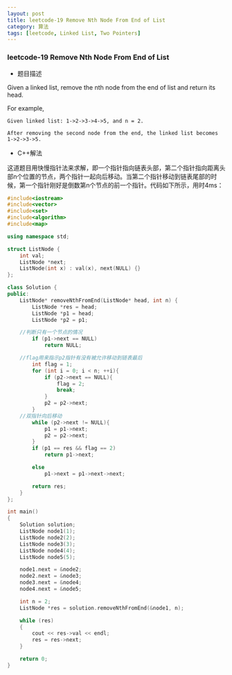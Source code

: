 ```yaml
---
layout: post
title: leetcode-19 Remove Nth Node From End of List
category: 算法
tags: [leetcode, Linked List, Two Pointers]
---
```


### leetcode-19 Remove Nth Node From End of List ###

* 题目描述

Given a linked list, remove the nth node from the end of list and return its head.

For example,

```
Given linked list: 1->2->3->4->5, and n = 2.

After removing the second node from the end, the linked list becomes 1->2->3->5.
```

* C++解法

这道题目用快慢指针法来求解，即一个指针指向链表头部，第二个指针指向距离头部n个位置的节点，两个指针一起向后移动。当第二个指针移动到链表尾部的时候，第一个指针刚好是倒数第n个节点的前一个指针。代码如下所示，用时4ms：

```cpp
#include<iostream>
#include<vector>
#include<set>
#include<algorithm>
#include<map>

using namespace std;

struct ListNode {
	int val;
	ListNode *next;
	ListNode(int x) : val(x), next(NULL) {}
};

class Solution {
public:
	ListNode* removeNthFromEnd(ListNode* head, int n) {
		ListNode *res = head;
		ListNode *p1 = head;
		ListNode *p2 = p1;

    //判断只有一个节点的情况
		if (p1->next == NULL)
			return NULL;

    //flag用来指示p2指针有没有被允许移动到链表最后
		int flag = 1;
		for (int i = 0; i < n; ++i){
			if (p2->next == NULL){
				flag = 2;
				break;
			}
			p2 = p2->next;
		}
    //双指针向后移动
		while (p2->next != NULL){
			p1 = p1->next;
			p2 = p2->next;
		}
		if (p1 == res && flag == 2)
			return p1->next;

		else
			p1->next = p1->next->next;

		return res;
	}
};

int main()
{
	Solution solution;
	ListNode node1(1);
	ListNode node2(2);
	ListNode node3(3);
	ListNode node4(4);
	ListNode node5(5);

	node1.next = &node2;
	node2.next = &node3;
	node3.next = &node4;
	node4.next = &node5;

	int n = 2;
	ListNode *res = solution.removeNthFromEnd(&node1, n);

	while (res)
	{
		cout << res->val << endl;
		res = res->next;
	}

	return 0;
}
```
